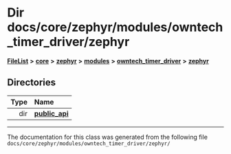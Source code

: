 

# Dir docs/core/zephyr/modules/owntech\_timer\_driver/zephyr



[**FileList**](files.md) **>** [**core**](dir_771164b9325b04f1442f7a3ffa8ecb89.md) **>** [**zephyr**](dir_09002e7ce91f09aeb040dfd1861a47f4.md) **>** [**modules**](dir_6d0fb8ab814c517e7f155fb837e32f72.md) **>** [**owntech\_timer\_driver**](dir_2bcefd02aa22d158a7fee7f57088a2fe.md) **>** [**zephyr**](dir_62a68ad86a1f2ceff5c536793b75d59b.md)














## Directories

| Type | Name |
| ---: | :--- |
| dir | [**public\_api**](dir_7b157175519ef7e5ecaa80a64fe5f6a3.md) <br> |

























































------------------------------
The documentation for this class was generated from the following file `docs/core/zephyr/modules/owntech_timer_driver/zephyr/`


